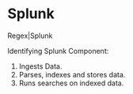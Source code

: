 # Splunk
Regex|Splunk

Identifying Splunk Component:

1. Ingests Data.
2. Parses, indexes and stores data.
3. Runs searches on indexed data.
